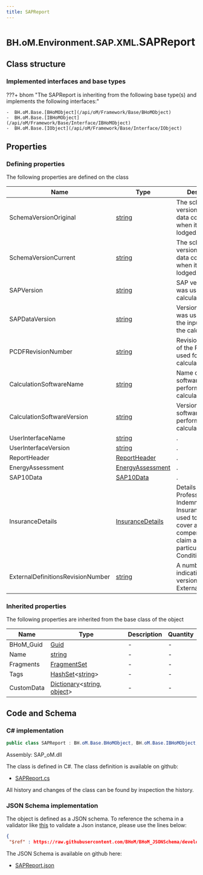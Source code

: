 ```yaml
---
title: SAPReport
---
```


# <small>BH.oM.Environment.SAP.XML.</small>**SAPReport**



## Class structure

### Implemented interfaces and base types

???+ bhom "The SAPReport is inheriting from the following base type(s) and implements the following interfaces:"

    -  BH.oM.Base.[BHoMObject](/api/oM/Framework/Base/BHoMObject)
    -  BH.oM.Base.[IBHoMObject](/api/oM/Framework/Base/Interface/IBHoMObject)
    -  BH.oM.Base.[IObject](/api/oM/Framework/Base/Interface/IObject)


## Properties



### Defining properties

The following properties are defined on the class

| Name             | Type             | Description      | Quantity         |
|------------------|------------------|------------------|------------------|
| SchemaVersionOriginal | [string](https://learn.microsoft.com/en-us/dotnet/api/System.String?view=netstandard-2.0) | The schema version that the data conformed to when it was lodged. | - |
| SchemaVersionCurrent | [string](https://learn.microsoft.com/en-us/dotnet/api/System.String?view=netstandard-2.0) | The schema version that the data conformed to when it was lodged. | - |
| SAPVersion | [string](https://learn.microsoft.com/en-us/dotnet/api/System.String?view=netstandard-2.0) | SAP version that was used for the calculation. | - |
| SAPDataVersion | [string](https://learn.microsoft.com/en-us/dotnet/api/System.String?view=netstandard-2.0) | Version of SAP that was used to define the input data for the calculation. | - |
| PCDFRevisionNumber | [string](https://learn.microsoft.com/en-us/dotnet/api/System.String?view=netstandard-2.0) | Revision Number of the PCDF file used for the calculations. | - |
| CalculationSoftwareName | [string](https://learn.microsoft.com/en-us/dotnet/api/System.String?view=netstandard-2.0) | Name of the software used to perform the SAP calculation. | - |
| CalculationSoftwareVersion | [string](https://learn.microsoft.com/en-us/dotnet/api/System.String?view=netstandard-2.0) | Version of the software used to perform the SAP calculation. | - |
| UserInterfaceName | [string](https://learn.microsoft.com/en-us/dotnet/api/System.String?view=netstandard-2.0) | . | - |
| UserInterfaceVersion | [string](https://learn.microsoft.com/en-us/dotnet/api/System.String?view=netstandard-2.0) | . | - |
| ReportHeader | [ReportHeader](/api/oM/Adapter/Environment/XML/ReportHeader) | . | - |
| EnergyAssessment | [EnergyAssessment](/api/oM/Adapter/Environment/XML/EnergyAssessment) | . | - |
| SAP10Data | [SAP10Data](/api/oM/Adapter/Environment/XML/SAP10Data) | . | - |
| InsuranceDetails | [InsuranceDetails](/api/oM/Adapter/Environment/XML/InsuranceDetails) | Details of the Professional Indemnity Insurance policy used to provide cover against a compensation claim against any particular Home Condition Report. | - |
| ExternalDefinitionsRevisionNumber | [string](https://learn.microsoft.com/en-us/dotnet/api/System.String?view=netstandard-2.0) | A number indicating the version of related ExternalDefinitions. | - |


### Inherited properties
The following properties are inherited from the base class of the object

| Name             | Type             | Description      | Quantity         |
|------------------|------------------|------------------|------------------|
| BHoM_Guid | [Guid](https://learn.microsoft.com/en-us/dotnet/api/System.Guid?view=netstandard-2.0) | - | - |
| Name | [string](https://learn.microsoft.com/en-us/dotnet/api/System.String?view=netstandard-2.0) | - | - |
| Fragments | [FragmentSet](/api/oM/Framework/Base/FragmentSet) | - | - |
| Tags | [HashSet](https://learn.microsoft.com/en-us/dotnet/api/System.Collections.Generic.HashSet-1?view=netstandard-2.0)&lt;[string](https://learn.microsoft.com/en-us/dotnet/api/System.String?view=netstandard-2.0)&gt; | - | - |
| CustomData | [Dictionary](https://learn.microsoft.com/en-us/dotnet/api/System.Collections.Generic.Dictionary-2?view=netstandard-2.0)&lt;[string](https://learn.microsoft.com/en-us/dotnet/api/System.String?view=netstandard-2.0), [object](https://learn.microsoft.com/en-us/dotnet/api/System.Object?view=netstandard-2.0)&gt; | - | - |


## Code and Schema

### C# implementation

``` C# title="C#"
public class SAPReport : BH.oM.Base.BHoMObject, BH.oM.Base.IBHoMObject, BH.oM.Base.IObject
```

Assembly: SAP_oM.dll

The class is defined in C#. The class definition is available on github:

- [SAPReport.cs](https://github.com/BHoM/SAP_Toolkit/blob/develop/SAP_oM/XML\SAPReport.cs)

All history and changes of the class can be found by inspection the history.
### JSON Schema implementation

The object is defined as a JSON schema. To reference the schema in a validator like [this](https://www.jsonschemavalidator.net/) to validate a Json instance, please use the lines below:

``` json title="JSON Schema"
{
 "$ref" : https://raw.githubusercontent.com/BHoM/BHoM_JSONSchema/develop/SAP_oM/SAP/XML/SAPReport.json}
```

The JSON Schema is available on github here:

- [SAPReport.json](https://github.com/BHoM/BHoM_JSONSchema/blob/develop/SAP_oM/SAP/XML/SAPReport.json)
